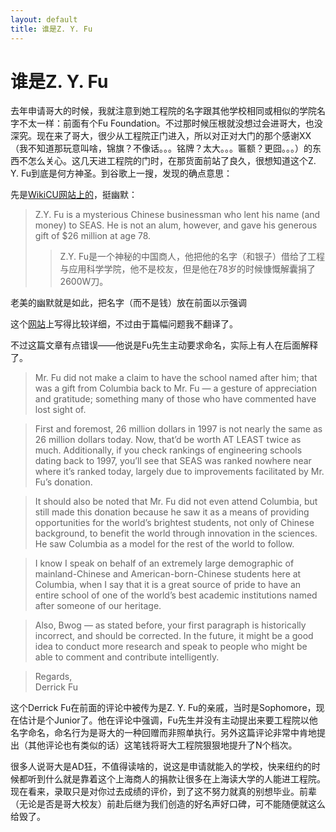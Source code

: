 ```yaml
---
layout: default
title: 谁是Z. Y. Fu
---
```

# 谁是Z. Y. Fu
去年申请哥大的时候，我就注意到她工程院的名字跟其他学校相同或相似的学院名字不太一样：前面有个Fu Foundation。不过那时候压根就没想过会进哥大，也没深究。现在来了哥大，很少从工程院正门进入，所以对正对大门的那个感谢XX（我不知道那玩意叫啥，锦旗？不像话。。。铭牌？太大。。。匾额？更囧。。。）的东西不怎么关心。这几天进工程院的门时，在那货面前站了良久，很想知道这个Z. Y. Fu到底是何方神圣。到谷歌上一搜，发现的确点意思：

先是[WikiCU网站上的](http://www.wikicu.com/Z._Y._Fu)，挺幽默：

>Z.Y. Fu is a mysterious Chinese businessman who lent his name (and money) to SEAS. He is not an alum, however, and gave his generous gift of $26 million at age 78.
>>Z.Y. Fu是一个神秘的中国商人，他把他的名字（和银子）借给了工程与应用科学学院，他不是校友，但是他在78岁的时候慷慨解囊捐了2600W刀。

老美的幽默就是如此，把名字（而不是钱）放在前面以示强调

这个[网站](http://bwog.com/2009/10/30/askbwog-who-is-z-y-fu/)上写得比较详细，不过由于篇幅问题我不翻译了。

不过这篇文章有点错误——他说是Fu先生主动要求命名，实际上有人在后面解释了。

>Mr. Fu did not make a claim to have the school named after him; that was a gift from Columbia back to Mr. Fu — a gesture of appreciation and gratitude; something many of those who have commented have lost sight of.

>First and foremost, 26 million dollars in 1997 is not nearly the same as 26 million dollars today. Now, that’d be worth AT LEAST twice as much. Additionally, if you check rankings of engineering schools dating back to 1997, you’ll see that SEAS was ranked nowhere near where it’s ranked today, largely due to improvements facilitated by Mr. Fu’s donation.

>It should also be noted that Mr. Fu did not even attend Columbia, but still made this donation because he saw it as a means of providing opportunities for the world’s brightest students, not only of Chinese background, to benefit the world through innovation in the sciences. He saw Columbia as a model for the rest of the world to follow.

>I know I speak on behalf of an extremely large demographic of mainland-Chinese and American-born-Chinese students here at Columbia, when I say that it is a great source of pride to have an entire school of one of the world’s best academic institutions named after someone of our heritage.

>Also, Bwog — as stated before, your first paragraph is historically incorrect, and should be corrected. In the future, it might be a good idea to conduct more research and speak to people who might be able to comment and contribute intelligently.

>Regards,<br/>
>Derrick Fu

这个Derrick Fu在前面的评论中被传为是Z. Y. Fu的亲戚，当时是Sophomore，现在估计是个Junior了。他在评论中强调，Fu先生并没有主动提出来要工程院以他名字命名，命名行为是哥大的一种回赠而非照单执行。另外这篇评论非常中肯地提出（其他评论也有类似的话）这笔钱将哥大工程院狠狠地提升了N个档次。

很多人说哥大是AD狂，不值得读啥的，说这是申请就能入的学校，快来纽约的时候都听到什么就是靠着这个上海商人的捐款让很多在上海读大学的人能进工程院。现在看来，录取只是对你过去成绩的评价，到了这不努力就真的别想毕业。前辈（无论是否是哥大校友）前赴后继为我们创造的好名声好口碑，可不能随便就这么给毁了。